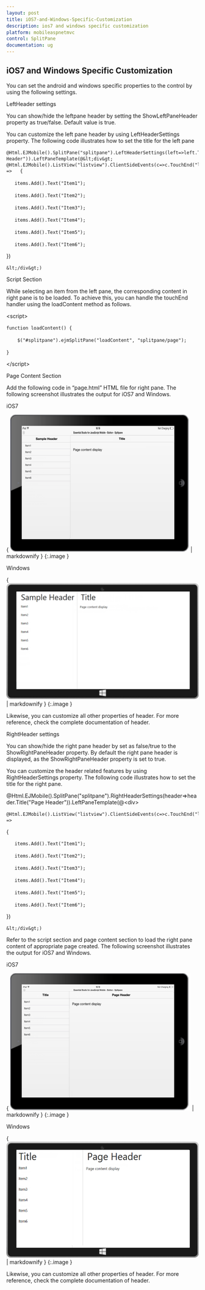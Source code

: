 ```yaml
---
layout: post
title: iOS7-and-Windows-Specific-Customization
description: ios7 and windows specific customization
platform: mobileaspnetmvc
control: SplitPane
documentation: ug
---
```


## iOS7 and Windows Specific Customization

You can set the android and windows specific properties to the control by using the following settings.

LeftHeader settings

You can show/hide the leftpane header by setting the ShowLeftPaneHeader property as true/false. Default value is true.

You can customize the left pane header by using LeftHeaderSettings property. The following code illustrates how to set the title for the left pane

    @Html.EJMobile().SplitPane("splitpane").LeftHeaderSettings(left=>left.Title("Sample Header")).LeftPaneTemplate(@&lt;div&gt;    @Html.EJMobile().ListView("listview").ClientSideEvents(c=>c.TouchEnd("loadContent")).ShowHeader(false).Items(items =>   {

       items.Add().Text("Item1");

       items.Add().Text("Item2");

       items.Add().Text("Item3");

       items.Add().Text("Item4");

       items.Add().Text("Item5");

       items.Add().Text("Item6");

   })

    &lt;/div&gt;)          

Script Section

While selecting an item from the left pane, the corresponding content in right pane is to be loaded. To achieve this, you can handle the touchEnd handler using the loadContent method as follows. 

&lt;script&gt;

    function loadContent() {

        $("#splitpane").ejmSplitPane("loadContent", "splitpane/page");

    }



&lt;/script&gt;

Page Content Section

Add the following code in “page.html” HTML file for right pane. 
The following screenshot illustrates the output for iOS7 and Windows.

iOS7

{ ![](iOS7-and-Windows-Specific-Customization_images/iOS7-and-Windows-Specific-Customization_img1.png) | markdownify }
{:.image }


Windows

{ ![](iOS7-and-Windows-Specific-Customization_images/iOS7-and-Windows-Specific-Customization_img2.png) | markdownify }
{:.image }


Likewise, you can customize all other properties of header. For more reference, check the complete documentation of header. 

RightHeader settings

You can show/hide the right pane header by set as false/true to the ShowRightPaneHeader property. By default the right pane header is displayed, as the ShowRightPaneHeader property is set to true.

You can customize the header related features by using RightHeaderSettings property. The following code illustrates how to set the title for the right pane.  

@Html.EJMobile().SplitPane("splitpane").RightHeaderSettings(header=>header.Title("Page Header")).LeftPaneTemplate(@&lt;div&gt;

    @Html.EJMobile().ListView("listview").ClientSideEvents(c=>c.TouchEnd("loadContent")).ShowHeader(false).Items(items =>

   {

       items.Add().Text("Item1");

       items.Add().Text("Item2");

       items.Add().Text("Item3");

       items.Add().Text("Item4");

       items.Add().Text("Item5");

       items.Add().Text("Item6");

   })

    &lt;/div&gt;)



Refer to the script section and page content section to load the right pane content of appropriate page created. The following screenshot illustrates the output for iOS7 and Windows.

iOS7

{ ![](iOS7-and-Windows-Specific-Customization_images/iOS7-and-Windows-Specific-Customization_img3.png) | markdownify }
{:.image }


Windows

{ ![C:/Users/isuriyar/AppData/Local/Temp/SNAGHTML636b64a.PNG](iOS7-and-Windows-Specific-Customization_images/iOS7-and-Windows-Specific-Customization_img4.png) | markdownify }
{:.image }


Likewise, you can customize all other properties of header. For more reference, check the complete documentation of header.


